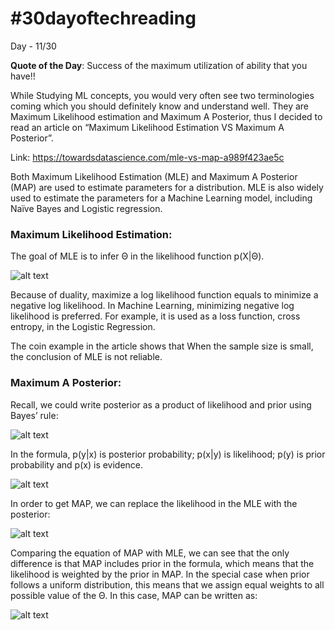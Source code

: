 # #30dayoftechreading

Day - 11/30

**Quote of the Day**: Success of the maximum utilization of ability that you have!!

While Studying ML concepts, you would very often see two terminologies coming which you should definitely know and understand well. They are Maximum Likelihood estimation and Maximum A Posterior, thus I decided to read an article on “Maximum Likelihood Estimation VS Maximum A Posterior”.

Link: https://towardsdatascience.com/mle-vs-map-a989f423ae5c 

Both Maximum Likelihood Estimation (MLE) and Maximum A Posterior (MAP) are used to estimate parameters for a distribution. MLE is also widely used to estimate the parameters for a Machine Learning model, including Naïve Bayes and Logistic regression.


### **Maximum Likelihood Estimation:**

The goal of MLE is to infer Θ in the likelihood function p(X|Θ).

![alt text](https://miro.medium.com/max/294/1*Yn-toKQ53M7jdMMxGBYSbA.gif)

Because of duality, maximize a log likelihood function equals to minimize a negative log likelihood. In Machine Learning, minimizing negative log likelihood is preferred. For example, it is used as a loss function, cross entropy, in the Logistic Regression.

The coin example in the article shows that When the sample size is small, the conclusion of MLE is not reliable.


### **Maximum A Posterior:**

Recall, we could write posterior as a product of likelihood and prior using Bayes’ rule:

![alt text](https://miro.medium.com/max/411/1*HiJ4JaVAc6IIFqQqDW87wg.png)

In the formula, p(y|x) is posterior probability; p(x|y) is likelihood; p(y) is prior probability and p(x) is evidence.

![alt text](https://miro.medium.com/max/430/1*nnB9V9HPHsMdofRyh_UbPw.png)

In order to get MAP, we can replace the likelihood in the MLE with the posterior:

![alt text](https://miro.medium.com/max/430/1*Vp-Wy_o3FIvg_rBnRRGSzg.png)

Comparing the equation of MAP with MLE, we can see that the only difference is that MAP includes prior in the formula, which means that the likelihood is weighted by the prior in MAP.
In the special case when prior follows a uniform distribution, this means that we assign equal weights to all possible value of the Θ. In this case, MAP can be written as:

![alt text](https://miro.medium.com/max/430/1*Vp-Wy_o3FIvg_rBnRRGSzg.png)
